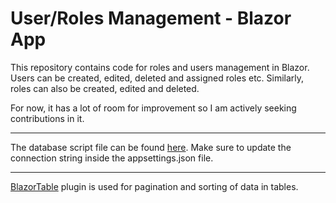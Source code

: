 # User/Roles Management - Blazor App
This repository contains code for roles and users management in Blazor. Users can be created, edited, deleted and assigned roles etc. Similarly, roles can also be created, edited and deleted.

For now, it has a lot of room for improvement so I am actively seeking contributions in it.

---

The database script file can be found [here](../master/RolesMgmt.sql). Make sure to update the connection string inside the appsettings.json file.

---

[BlazorTable](https://www.nuget.org/packages/BlazorTable) plugin is used for pagination and sorting of data in tables.
